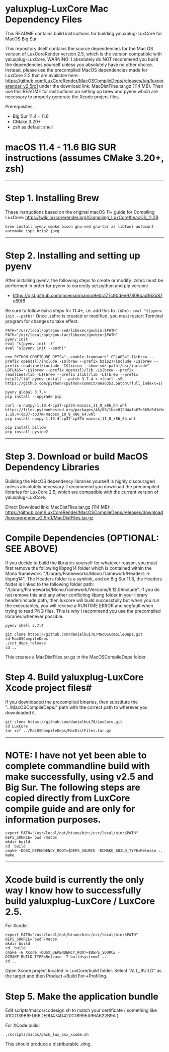 # yaluxplug-LuxCore Mac Dependency Files #

This README contains build instructions for building yaluxplug-LuxCore for MacOS Big Sur.  

This repository itself contains the source dependencies for the Mac OS version of LuxCoreRender version 2.5, which is the version compatible with yaluxplug-LuxCore.  WARNING: I absolutely do NOT recommend you build the dependencies yourself unless you absolutely have no other choice.  Instead, please use the precompiled MacOS dependencies made for LuxCore 2.5 that are available here: https://github.com/LuxCoreRender/MacOSCompileDeps/releases/tag/luxcorerender_v2.5rc1 under the download link:  MacDistFiles.tar.gz (114 MB).  Then use this README for instructions on setting up brew and pyenv which are necessary to properly generate the Xcode project files.

Prerequisites:
* Big Sur 11.4 - 11.6
* CMake 3.20+
* zsh as default shell

# macOS 11.4 - 11.6 BIG SUR instructions (assumes CMake 3.20+, zsh) #
---------------------

# Step 1. Installing Brew #
These instructions based on the original macOS 11+ guide for Compiling LuxCore:
  https://wiki.luxcorerender.org/Compiling_LuxCore#macOS_11.2B

```
brew install pyenv cmake bison gnu-sed gnu-tar xz libtool autoconf automake ispc bzip2 jpeg
```

---------------------

# Step 2. Installing and setting up pyenv #
After installing pyenv, the following steps to create or modify .zshrc must be performed in order for pyenv to correctly set python and pip version:

* https://gist.github.com/josemarimanio/9e0c177c90dee97808bad163587e80f8

Be sure to follow extra steps for 11.4+, i.e. add this to .zshrc : `eval "$(pyenv init --path)"`
Once .zshrc is created or modified, you must restart Terminal program for changes to take effect.

```
PATH="/usr/local/opt/gnu-sed/libexec/gnubin:$PATH"
PATH="/usr/local/opt/gnu-tar/libexec/gnubin:$PATH"
pyenv init
eval "$(pyenv init -)"
eval "$(pyenv init --path)"

env PYTHON_CONFIGURE_OPTS="--enable-framework" CFLAGS="-I$(brew --prefix openssl)/include -I$(brew --prefix bzip2)/include -I$(brew --prefix readline)/include -I$(xcrun --show-sdk-path)/usr/include" LDFLAGS="-L$(brew --prefix openssl)/lib -L$(brew --prefix readline)/lib -L$(brew --prefix zlib)/lib -L$(brew --prefix bzip2)/lib" pyenv install --patch 3.7.4 < <(curl -sSL https://github.com/python/cpython/commit/8ea6353.patch\?full_index\=1)

pyenv global 3.7.4
pip install --upgrade pip

curl -o numpy-1.19.4-cp37-cp37m-macosx_11_0_x86_64.whl https://files.pythonhosted.org/packages/46/09/1bae812d4afa67e365d3d1dbdc0e9071ba7678611f52b49353d6104ae8ff/numpy-1.19.4-cp37-cp37m-macosx_10_9_x86_64.whl
pip install numpy-1.19.4-cp37-cp37m-macosx_11_0_x86_64.whl

pip install pillow
pip install pyside2
```
-----------------------------

# Step 3. Download or build MacOS Dependency Libraries #
Building the MacOS dependency libraries yourself is highly discouraged unless absolutely necessary.  I recommend you download the precompiled libraries for LuxCore 2.5, which are compatible with the current version of yaluxplug-LuxCore.  

Direct Download link: MacDistFiles.tar.gz (114 MB): https://github.com/LuxCoreRender/MacOSCompileDeps/releases/download/luxcorerender_v2.5rc1/MacDistFiles.tar.gz

# Compile Dependencies (OPTIONAL: SEE ABOVE) #
If you decide to build the libraries yourself for whatever reason, you must first remove the following libpng14 folder which is contained within the Mono framework: "/Library/Frameworks/Mono.framework/Headers -> libpng14".  The Headers folder is a symlink, and on Big Sur 11.6, the Headers folder is linked to the following folder path: "/Library/Frameworks/Mono.framework/Versions/6.12.0/include".  If you do not remove this and any other conflicting libpng folder in your library header/include path, then luxcore will build successfully but when you run the executables, you will receive a RUNTIME ERROR and segfault when trying to read PNG files.  This is why I recommend you use the precompiled libraries whenever possible.

```
pyenv shell 3.7.4

git clone https://github.com/danielbui78/MacOSCompileDeps.git
cd MacOSCompileDeps
./cut_deps_release
cd ..
```

This creates a MacDistFiles.tar.gz in the MacOSCompileDeps folder.

# Step 4. Build yaluxplug-LuxCore Xcode project files#
If you downloaded the precompiled binaries, then substitute the "../MacOSCompileDeps/" path with the correct path to wherever you downloaded it.

```
git clone https://github.com/danielbui78/LuxCore.git
cd LuxCore
tar xzf ../MacOSCompileDeps/MacDistFiles.tar.gz
```

-------------------------------

# NOTE: I have not yet been able to complete commandline build with make successfully, using v2.5 and Big Sur.  The following steps are copied directly from LuxCore compile guide and are only for information purposes. #
```
export PATH="/usr/local/opt/bison/bin:/usr/local/bin:$PATH"
DEPS_SOURCE=`pwd`/macos
mkdir build
cd  build
cmake -DOSX_DEPENDENCY_ROOT=$DEPS_SOURCE -DCMAKE_BUILD_TYPE=Release ..
make
```

--------------------------------

# Xcode build is currently the only way I know how to successfully build yaluxplug-LuxCore / LuxCore 2.5. #
For Xcode:
```
export PATH="/usr/local/opt/bison/bin:/usr/local/bin:$PATH"
DEPS_SOURCE=`pwd`/macos
mkdir build
cd  build
cmake -G Xcode -DOSX_DEPENDENCY_ROOT=$DEPS_SOURCE -DCMAKE_BUILD_TYPE=Release -T buildsystem=1 ..
cd ..
```
Open Xcode project located in LuxCore/build folder.  Select "ALL_BUILD" as the target and then Product->Build For->Profiling.

# Step 5. Make the application bundle #

Edit scripts/macos/codesign.sh to match your certificate ( something like A1CD139B9FD66DE9D474D420C1899EA96A622B9A )

For XCode build:
```
./scripts/macos/pack_lux_osx_xcode.sh
```

This should produce a distributable .dmg.
